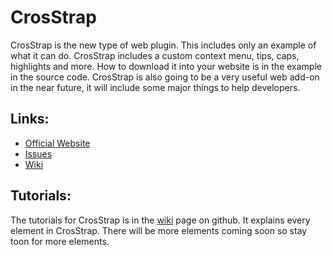 # CrosStrap
CrosStrap is the new type of web plugin. This includes only an example of what it can do.
CrosStrap includes a custom context menu, tips, caps, highlights and more. How to download it into your website is in the example in the source code. CrosStrap is also going to be a very useful web add-on in the near future, it will include some major things to help developers.

## Links:
- [Official Website](https://game-adventure.weebly.com)
- [Issues](https://github.com/GameAdventure/CrosStrap/issues)
- [Wiki](https://github.com/GameAdventure/CrosStrap/wiki)

## Tutorials:
The tutorials for CrosStrap is in the [wiki](https://github.com/GameAdventure/CrosStrap/wiki) page on github. It explains every element in CrosStrap. There will be more elements coming soon so stay toon for more elements.
